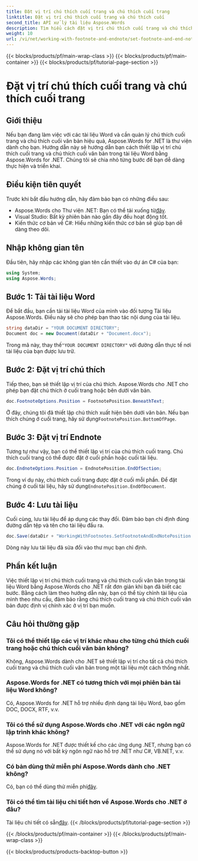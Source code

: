 ```yaml
---
title: Đặt vị trí chú thích cuối trang và chú thích cuối trang
linktitle: Đặt vị trí chú thích cuối trang và chú thích cuối
second_title: API xử lý tài liệu Aspose.Words
description: Tìm hiểu cách đặt vị trí chú thích cuối trang và chú thích cuối văn bản trong tài liệu Word bằng Aspose.Words cho .NET với hướng dẫn từng bước chi tiết này.
weight: 10
url: /vi/net/working-with-footnote-and-endnote/set-footnote-and-end-note-position/
---
```


{{< blocks/products/pf/main-wrap-class >}}
{{< blocks/products/pf/main-container >}}
{{< blocks/products/pf/tutorial-page-section >}}

# Đặt vị trí chú thích cuối trang và chú thích cuối trang

## Giới thiệu

Nếu bạn đang làm việc với các tài liệu Word và cần quản lý chú thích cuối trang và chú thích cuối văn bản hiệu quả, Aspose.Words for .NET là thư viện dành cho bạn. Hướng dẫn này sẽ hướng dẫn bạn cách thiết lập vị trí chú thích cuối trang và chú thích cuối văn bản trong tài liệu Word bằng Aspose.Words for .NET. Chúng tôi sẽ chia nhỏ từng bước để bạn dễ dàng thực hiện và triển khai.

## Điều kiện tiên quyết

Trước khi bắt đầu hướng dẫn, hãy đảm bảo bạn có những điều sau:

-  Aspose.Words cho Thư viện .NET: Bạn có thể tải xuống từ[đây](https://releases.aspose.com/words/net/).
- Visual Studio: Bất kỳ phiên bản nào gần đây đều hoạt động tốt.
- Kiến thức cơ bản về C#: Hiểu những kiến thức cơ bản sẽ giúp bạn dễ dàng theo dõi.

## Nhập không gian tên

Đầu tiên, hãy nhập các không gian tên cần thiết vào dự án C# của bạn:

```csharp
using System;
using Aspose.Words;
```

## Bước 1: Tải tài liệu Word

Để bắt đầu, bạn cần tải tài liệu Word của mình vào đối tượng Tài liệu Aspose.Words. Điều này sẽ cho phép bạn thao tác nội dung của tài liệu.

```csharp
string dataDir = "YOUR DOCUMENT DIRECTORY";
Document doc = new Document(dataDir + "Document.docx");
```

Trong mã này, thay thế`"YOUR DOCUMENT DIRECTORY"` với đường dẫn thực tế nơi tài liệu của bạn được lưu trữ.

## Bước 2: Đặt vị trí chú thích

Tiếp theo, bạn sẽ thiết lập vị trí của chú thích. Aspose.Words cho .NET cho phép bạn đặt chú thích ở cuối trang hoặc bên dưới văn bản.

```csharp
doc.FootnoteOptions.Position = FootnotePosition.BeneathText;
```

 Ở đây, chúng tôi đã thiết lập chú thích xuất hiện bên dưới văn bản. Nếu bạn thích chúng ở cuối trang, hãy sử dụng`FootnotePosition.BottomOfPage`.

## Bước 3: Đặt vị trí Endnote

Tương tự như vậy, bạn có thể thiết lập vị trí của chú thích cuối trang. Chú thích cuối trang có thể được đặt ở cuối phần hoặc cuối tài liệu.

```csharp
doc.EndnoteOptions.Position = EndnotePosition.EndOfSection;
```

 Trong ví dụ này, chú thích cuối trang được đặt ở cuối mỗi phần. Để đặt chúng ở cuối tài liệu, hãy sử dụng`EndnotePosition.EndOfDocument`.

## Bước 4: Lưu tài liệu

Cuối cùng, lưu tài liệu để áp dụng các thay đổi. Đảm bảo bạn chỉ định đúng đường dẫn tệp và tên cho tài liệu đầu ra.

```csharp
doc.Save(dataDir + "WorkingWithFootnotes.SetFootnoteAndEndNotePosition.docx");
```

Dòng này lưu tài liệu đã sửa đổi vào thư mục bạn chỉ định.

## Phần kết luận

Việc thiết lập vị trí chú thích cuối trang và chú thích cuối văn bản trong tài liệu Word bằng Aspose.Words cho .NET rất đơn giản khi bạn đã biết các bước. Bằng cách làm theo hướng dẫn này, bạn có thể tùy chỉnh tài liệu của mình theo nhu cầu, đảm bảo rằng chú thích cuối trang và chú thích cuối văn bản được định vị chính xác ở vị trí bạn muốn.

## Câu hỏi thường gặp

### Tôi có thể thiết lập các vị trí khác nhau cho từng chú thích cuối trang hoặc chú thích cuối văn bản không?

Không, Aspose.Words dành cho .NET sẽ thiết lập vị trí cho tất cả chú thích cuối trang và chú thích cuối văn bản trong một tài liệu một cách thống nhất.

### Aspose.Words for .NET có tương thích với mọi phiên bản tài liệu Word không?

Có, Aspose.Words for .NET hỗ trợ nhiều định dạng tài liệu Word, bao gồm DOC, DOCX, RTF, v.v.

### Tôi có thể sử dụng Aspose.Words cho .NET với các ngôn ngữ lập trình khác không?

Aspose.Words for .NET được thiết kế cho các ứng dụng .NET, nhưng bạn có thể sử dụng nó với bất kỳ ngôn ngữ nào hỗ trợ .NET như C#, VB.NET, v.v.

### Có bản dùng thử miễn phí Aspose.Words dành cho .NET không?

 Có, bạn có thể dùng thử miễn phí[đây](https://releases.aspose.com/).

### Tôi có thể tìm tài liệu chi tiết hơn về Aspose.Words cho .NET ở đâu?

 Tài liệu chi tiết có sẵn[đây](https://reference.aspose.com/words/net/).
{{< /blocks/products/pf/tutorial-page-section >}}

{{< /blocks/products/pf/main-container >}}
{{< /blocks/products/pf/main-wrap-class >}}

{{< blocks/products/products-backtop-button >}}
